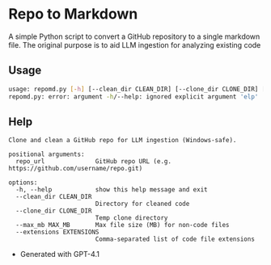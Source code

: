 # Repo to Markdown
A simple Python script to convert a GitHub repository to a single markdown file. The original purpose is to aid LLM ingestion for analyzing existing code

<!-- # Examples -->


## Usage
```sh
usage: repomd.py [-h] [--clean_dir CLEAN_DIR] [--clone_dir CLONE_DIR] [--max_mb MAX_MB] [--extensions EXTENSIONS] repo_url
repomd.py: error: argument -h/--help: ignored explicit argument 'elp'
```

## Help
```
Clone and clean a GitHub repo for LLM ingestion (Windows-safe).

positional arguments:
  repo_url              GitHub repo URL (e.g. https://github.com/username/repo.git)

options:
  -h, --help            show this help message and exit
  --clean_dir CLEAN_DIR
                        Directory for cleaned code
  --clone_dir CLONE_DIR
                        Temp clone directory
  --max_mb MAX_MB       Max file size (MB) for non-code files
  --extensions EXTENSIONS
                        Comma-separated list of code file extensions
```
* Generated with GPT-4.1
